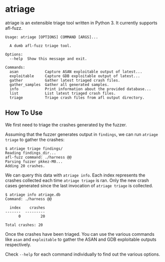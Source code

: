 # atriage

atriage is an extensible triage tool written in Python 3. It currently supports
afl-fuzz.

```
Usage: atriage [OPTIONS] COMMAND [ARGS]...

  A dumb afl-fuzz triage tool.

Options:
  --help  Show this message and exit.

Commands:
  asan            Capture ASAN exploitable output of latest...
  exploitable     Capture GDB exploitable output of latest...
  gather          Gather latest triaged crash files.
  gather_samples  Gather all generated samples.
  info            Print information about the provided database...
  list            List latest triaged crash files.
  triage          Triage crash files from afl output directory.
```

## How To Use

We first need to triage the crashes generated by the fuzzer.

Assuming that the fuzzer generates output in `findings`, we can run
`atriage triage` to gather the crashes:

```
$ atriage triage findings/
Reading findings_dir...
afl-fuzz command: ./harness @@
Parsing fuzzer pkkez-M0...
Adding 20 crashes.
```

We can query this data with `atriage info`. Each index represents the crashes
collected each time `atriage triage` is ran. Only the new crash cases generated
since the last invocation of `atriage triage` is collected.

```
$ atriage info atriage.db
Command: ./harness @@

  index    crashes
-------  ---------
      0         20

Total crashes: 20
```

Once the crashes have been triaged. You can use the various commands like
`asan` and `exploitable` to gather the ASAN and GDB exploitable outputs
respectively.

Check `--help` for each command individually to find out the various options.
